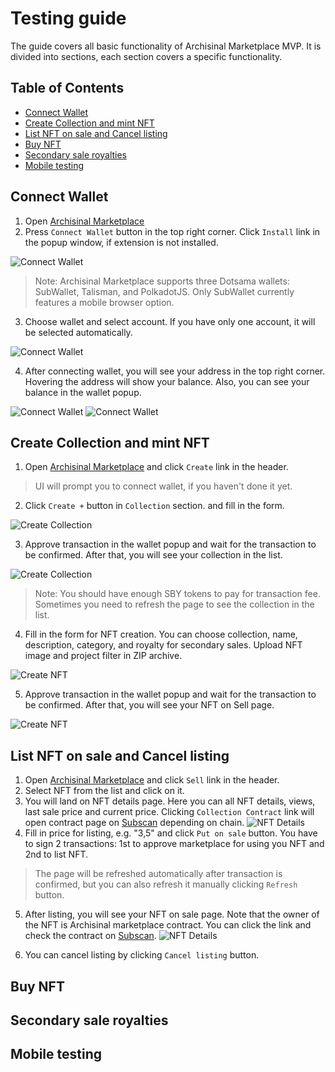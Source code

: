 # Testing guide

The guide covers all basic functionality of Archisinal Marketplace MVP. It is divided into sections, each section covers a specific functionality.

## Table of Contents

- [Connect Wallet](#connect-wallet)
- [Create Collection and mint NFT](#create-collection-and-mint-nft)
- [List NFT on sale and Cancel listing](#list-nft-on-sale-and-cancel-listing)
- [Buy NFT](#buy-nft)
- [Secondary sale royalties](#secondary-sale-royalties)
- [Mobile testing](#mobile-testing)


## Connect Wallet

1. Open [Archisinal Marketplace](https://marketplace-app-client.vercel.app/)
2. Press `Connect Wallet` button in the top right corner. Click `Install` link in the popup window, if extension is not installed.

![Connect Wallet](./docs/images/testing-guide/1.png)

> Note: Archisinal Marketplace supports three Dotsama wallets: SubWallet, Talisman, and PolkadotJS. Only SubWallet currently features a mobile browser option.

3. Choose wallet and select account. If you have only one account, it will be selected automatically.

![Connect Wallet](./docs/images/testing-guide/2.png)

4. After connecting wallet, you will see your address in the top right corner. Hovering the address will show your balance. Also, you can see your balance in the wallet popup.

![Connect Wallet](./docs/images/testing-guide/3.png) ![Connect Wallet](./docs/images/testing-guide/4.png)

## Create Collection and mint NFT

1. Open [Archisinal Marketplace](https://marketplace-app-client.vercel.app/) and click `Create` link in the header.

> UI will prompt you to connect wallet, if you haven't done it yet.

2. Click `Create +` button in `Collection` section. and fill in the form.

![Create Collection](./docs/images/testing-guide/5.png)

3. Approve transaction in the wallet popup and wait for the transaction to be confirmed. After that, you will see your collection in the list.

![Create Collection](./docs/images/testing-guide/6.png)

> Note: You should have enough SBY tokens to pay for transaction fee.
> Sometimes you need to refresh the page to see the collection in the list.


4. Fill in the form for NFT creation. You can choose collection, name, description, category, and royalty for secondary sales. Upload NFT image and project filter in ZIP archive.

![Create NFT](./docs/images/testing-guide/7.png)

5. Approve transaction in the wallet popup and wait for the transaction to be confirmed. After that, you will see your NFT on Sell page.

![Create NFT](./docs/images/testing-guide/8.png)

## List NFT on sale and Cancel listing

1. Open [Archisinal Marketplace](https://marketplace-app-client.vercel.app/) and click `Sell` link in the header.
2. Select NFT from the list and click on it. 
3. You will land on NFT details page. Here you can all NFT details, views, last sale price and current price. Clicking `Collection Contract` link will open contract page on [Subscan](https://shibuya.subscan.io/) depending on chain.
![NFT Details](./docs/images/testing-guide/9.png)
4. Fill in price for listing, e.g. "3,5" and click `Put on sale` button. You have to sign 2 transactions: 1st to approve marketplace for using you NFT and 2nd to list NFT.
> The page will be refreshed automatically after transaction is confirmed, but you can also refresh it manually clicking `Refresh` button.

5. After listing, you will see your NFT on sale page. Note that the owner of the NFT is Archisinal marketplace contract. You can click the link and check the contract on [Subscan](https://shibuya.subscan.io/).
![NFT Details](./docs/images/testing-guide/10.png)

6. You can cancel listing by clicking `Cancel listing` button.

## Buy NFT

## Secondary sale royalties

## Mobile testing





